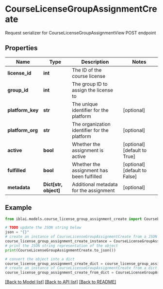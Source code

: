 # CourseLicenseGroupAssignmentCreate

Request serializer for CourseLicenseGroupAssignmentView POST endpoint

## Properties

Name | Type | Description | Notes
------------ | ------------- | ------------- | -------------
**license_id** | **int** | The ID of the course license | 
**group_id** | **int** | The group ID to assign the license to | 
**platform_key** | **str** | The unique identifier for the platform | [optional] 
**platform_org** | **str** | The organization identifier for the platform | [optional] 
**active** | **bool** | Whether the assignment is active | [optional] [default to True]
**fulfilled** | **bool** | Whether the assignment has been fulfilled | [optional] [default to False]
**metadata** | **Dict[str, object]** | Additional metadata for the assignment | [optional] 

## Example

```python
from iblai.models.course_license_group_assignment_create import CourseLicenseGroupAssignmentCreate

# TODO update the JSON string below
json = "{}"
# create an instance of CourseLicenseGroupAssignmentCreate from a JSON string
course_license_group_assignment_create_instance = CourseLicenseGroupAssignmentCreate.from_json(json)
# print the JSON string representation of the object
print(CourseLicenseGroupAssignmentCreate.to_json())

# convert the object into a dict
course_license_group_assignment_create_dict = course_license_group_assignment_create_instance.to_dict()
# create an instance of CourseLicenseGroupAssignmentCreate from a dict
course_license_group_assignment_create_from_dict = CourseLicenseGroupAssignmentCreate.from_dict(course_license_group_assignment_create_dict)
```
[[Back to Model list]](../README.md#documentation-for-models) [[Back to API list]](../README.md#documentation-for-api-endpoints) [[Back to README]](../README.md)


